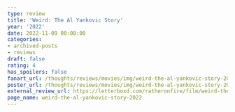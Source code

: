 ```yaml
---
type: review
title: 'Weird: The Al Yankovic Story'
year: '2022'
date: 2022-11-09 00:00:00
categories:
- archived-posts
- reviews
draft: false
rating: 4
has_spoilers: false
fanart_url: /thoughts/reviews/movies/img/weird-the-al-yankovic-story-2022_fanart.png
poster_url: /thoughts/reviews/movies/img/weird-the-al-yankovic-story-2022_poster.png
external_review_url: https://letterboxd.com/ratheronfire/film/weird-the-al-yankovic-story-2022/
page_name: weird-the-al-yankovic-story-2022
---
```


